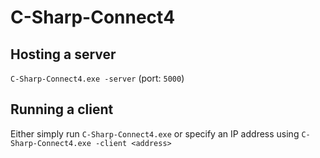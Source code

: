 # C-Sharp-Connect4

## Hosting a server
`C-Sharp-Connect4.exe -server` (port: `5000`)

## Running a client
Either simply run `C-Sharp-Connect4.exe` or specify an IP address using `C-Sharp-Connect4.exe -client <address>`
